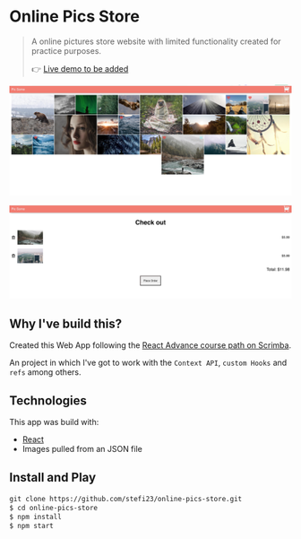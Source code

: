 # Online Pics Store

> A online pictures store website with limited functionality created for practice purposes.
>
> 👉 [Live demo to be added]()

![Online Pictures Store Screenshot](./src/images/online-store-demo.png)

![Online Pictures Store Cart Screenshop](./src/images/online-store-cart.png)

## Why I've build this?

Created this Web App following the [React Advance course path on Scrimba](https://scrimba.com/).

An project in which I've got to work with the `Context API`, `custom Hooks` and `refs` among others.

## Technologies

This app was build with:

- [React](https://reactjs.org/docs/create-a-new-react-app.html)
- Images pulled from an JSON file

## Install and Play

```
git clone https://github.com/stefi23/online-pics-store.git
$ cd online-pics-store
$ npm install
$ npm start
```
